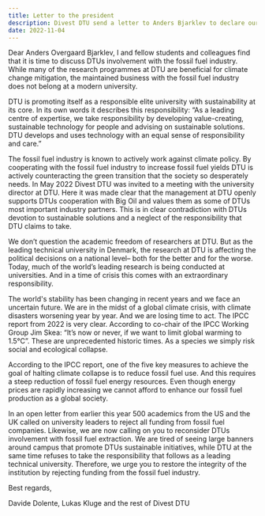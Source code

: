 ```yaml
---
title: Letter to the president
description: Divest DTU send a letter to Anders Bjarklev to declare our goal of cutting the ties between DTU and Big Oil.
date: 2022-11-04
---
```


Dear Anders Overgaard Bjarklev,
I and fellow students and colleagues find that it is time to discuss DTUs involvement with the fossil fuel industry. While many of the research programmes at DTU are beneficial for climate change mitigation, the maintained business with the fossil fuel industry does not belong at a modern university.

DTU is promoting itself as a responsible elite university with sustainability at its core. In its own words it describes this responsibility: “As a leading centre of expertise, we take responsibility by developing value-creating, sustainable technology for people and advising on sustainable solutions. DTU develops and uses technology with an equal sense of responsibility and care.”

The fossil fuel industry is known to actively work against climate policy. By cooperating with the fossil fuel industry to increase fossil fuel yields DTU is actively counteracting the green transition that the society so desperately needs. In May 2022 Divest DTU was invited to a meeting with the university director at DTU. Here it was made clear that the management at DTU openly supports DTUs cooperation with Big Oil and values them as some of DTUs most important industry partners. This is in clear contradiction with DTUs devotion to sustainable solutions and a neglect of the responsibility that DTU claims to take.

We don’t question the academic freedom of researchers at DTU. But as the leading technical university in Denmark, the research at DTU is affecting the political decisions on a national level– both for the better and for the worse. Today, much of the world’s leading research is being conducted at universities. And in a time of crisis this comes with an extraordinary responsibility.

The world's stability has been changing in recent years and we face an uncertain future. We are in the midst of a global climate crisis, with climate disasters worsening year by year. And we are losing time to act. The IPCC report from 2022 is very clear. According to co-chair of the IPCC Working Group Jim Skea: “It’s now or never, if we want to limit global warming to 1.5°C”. These are unprecedented historic times. As a species we simply risk social and ecological collapse.

According to the IPCC report, one of the five key measures to achieve the goal of halting climate collapse is to reduce fossil fuel use. And this requires a steep reduction of fossil fuel energy resources. Even though energy prices are rapidly increasing we cannot afford to enhance our fossil fuel production as a global society.

In an open letter from earlier this year 500 academics from the US and the UK called on university leaders to reject all funding from fossil fuel companies. Likewise, we are now calling on you to reconsider DTUs involvement with fossil fuel extraction. We are tired of seeing large banners around campus that promote DTUs sustainable initiatives, while DTU at the same time refuses to take the responsibility that follows as a leading technical university. Therefore, we urge you to restore the integrity of the institution by rejecting funding from the fossil fuel industry.

Best regards,

Davide Dolente, Lukas Kluge and the rest of Divest DTU